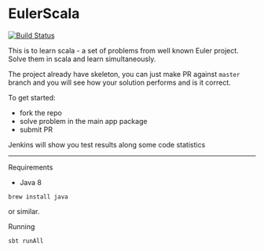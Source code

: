 # EulerScala

[![Build Status](https://travis-ci.org/zafarella/EulerScala.svg?branch=master)](https://travis-ci.org/zafarella/EulerScala)


This is to learn scala - a set of problems from well known Euler project. Solve them in scala and learn simultaneously.

The project already have skeleton, you can just make PR against `master` branch and you will see how your solution performs
and is it correct.

To get started:
* fork the repo
* solve problem in the main app package
* submit PR

Jenkins will show you test results along some code statistics

-----------


Requirements
* Java 8
```
brew install java
```
or similar.

Running

```
sbt runAll
```


